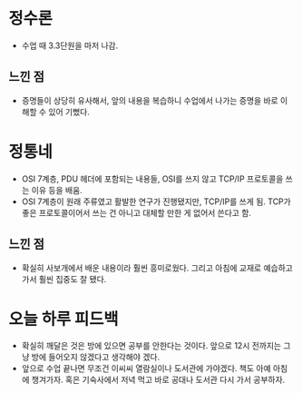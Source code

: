 # 정수론
+ 수업 때 3.3단원을 마저 나감.

## 느낀 점
+ 증명들이 상당히 유사해서, 앞의 내용을 복습하니 수업에서 나가는 증명을 바로 이해할 수 있어 기뻤다.

# 정통네
+ OSI 7계층, PDU 헤더에 포함되는 내용들, OSI를 쓰지 않고 TCP/IP 프로토콜을 쓰는 이유 등을 배움.
+ OSI 7계층이 원래 주류였고 활발한 연구가 진행됐지만, TCP/IP를 쓰게 됨. TCP가 좋은 프로토콜이어서 쓰는 건 아니고 대체할 만한 게 없어서 쓴다고 함.

## 느낀 점
+ 확실히 사보개에서 배운 내용이라 훨씬 흥미로웠다. 그리고 아침에 교재로 예습하고 가서 훨씬 집중도 잘 됐다.

# 오늘 하루 피드백
+ 확실히 깨달은 것은 방에 있으면 공부를 안한다는 것이다. 앞으로 12시 전까지는 그냥 방에 들어오지 않겠다고 생각해야 겠다.
+ 앞으로 수업 끝나면 무조건 이씨씨 열람실이나 도서관에 가야겠다. 책도 아예 아침에 챙겨가자. 혹은 기숙사에서 저녁 먹고 바로 공대나 도서관 다시 가서 공부하자.